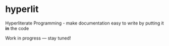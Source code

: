 # hyperlit

Hyperliterate Programming - make documentation easy to write by putting it **in** the code

Work in progress — stay tuned! 